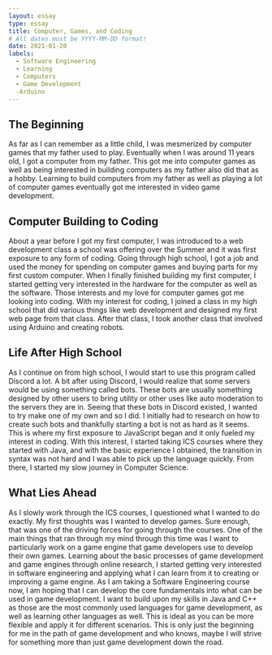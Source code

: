 ```yaml
---
layout: essay
type: essay
title: Computer, Games, and Coding
# All dates must be YYYY-MM-DD format!
date: 2021-01-20
labels:
  - Software Engineering
  - Learning
  - Computers
  - Game Development
  -Arduino
---
```


## The Beginning

As far as I can remember as a little child, I was mesmerized by computer games that my father used to play. Eventually when I was around 11 years old, I got a computer from my father. This got me into computer games as well as being interested in building computers as my father also did that as a hobby. Learning to build computers from my father as well as playing a lot of computer games eventually got me interested in video game development.

## Computer Building to Coding

About a year before I got my first computer, I was introduced to a web development class a school was offering over the Summer and it was first exposure to any form of coding. Going through high school, I got a job and used the money for spending on computer games and buying parts for my first custom computer. When I finally finished building my first computer, I started getting very interested in the hardware for the computer as well as the software. Those interests and my love for computer games got me looking into coding. With my interest for coding, I joined a class in my high school that did various things like web development and designed my first web page from that class. After that class, I took another class that involved using Arduino and creating robots. 

## Life After High School

As I continue on from high school, I would start to use this program called Discord a lot. A bit after using Discord, I would realize that some servers would be using something called bots. These bots are usually something designed by other users to bring utility or other uses like auto moderation to the servers they are in. Seeing that these bots in Discord existed, I wanted to try make one of my own and so I did. I initially had to research on how to create such bots and thankfully starting a bot is not as hard as it seems. This is where my first exposure to JavaScript began and it only fueled my interest in coding. With this interest, I started taking ICS courses where they started with Java, and with the basic experience I obtained, the transition in syntax was not hard and I was able to pick up the language quickly. From there, I started my slow journey in Computer Science.

## What Lies Ahead

As I slowly work through the ICS courses, I questioned what I wanted to do exactly. My first thoughts was I wanted to develop games. Sure enough, that was one of the driving forces for going through the courses. One of the main things that ran through my mind through this time was I want to particularly work on a game engine that game developers use to develop their own games. Learning about the basic processes of game development and game engines through online research, I started getting very interested in software engineering and applying what I can learn from it to creating or improving a game engine. As I am taking a Software Engineering course now, I am hoping that I can develop the core fundamentals into what can be used in game development. I want to build upon my skills in Java and C++ as those are the most commonly used languages for game development, as well as learning other languages as well. This is ideal as you can be more flexible and apply it for different scenarios. This is only just the beginning for me in the path of game development and who knows, maybe I will strive for something more than just game development down the road.

